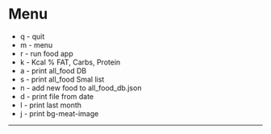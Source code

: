 # Menu
* q - quit 
* m - menu
* r - run food app
* k - Kcal % FAT, Carbs, Protein
* a - print all_food DB
* s - print all_food Smal list
* n - add new food to all_food_db.json
* d - print file from date
* l - print last month
* j - print bg-meat-image
------